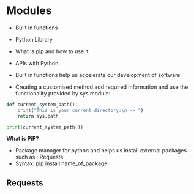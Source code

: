 # Modules
- Built in functions
- Python Library
- What is pip and how to use it
- APIs with Python 

- Built in functions help us accelerate our
development of software 

- Creating a customised method add required
information and use the functionality
provided by sys module:

```python
def current_system_path():
    print("This is your current directory:\n -> ")
    return sys.path

print(current_system_path())
```

**What is PiP?**
- Package manager for python and helps us
install external packages such as : Requests
- Syntax: pip install name_of_package

## Requests
[](api.PNG)